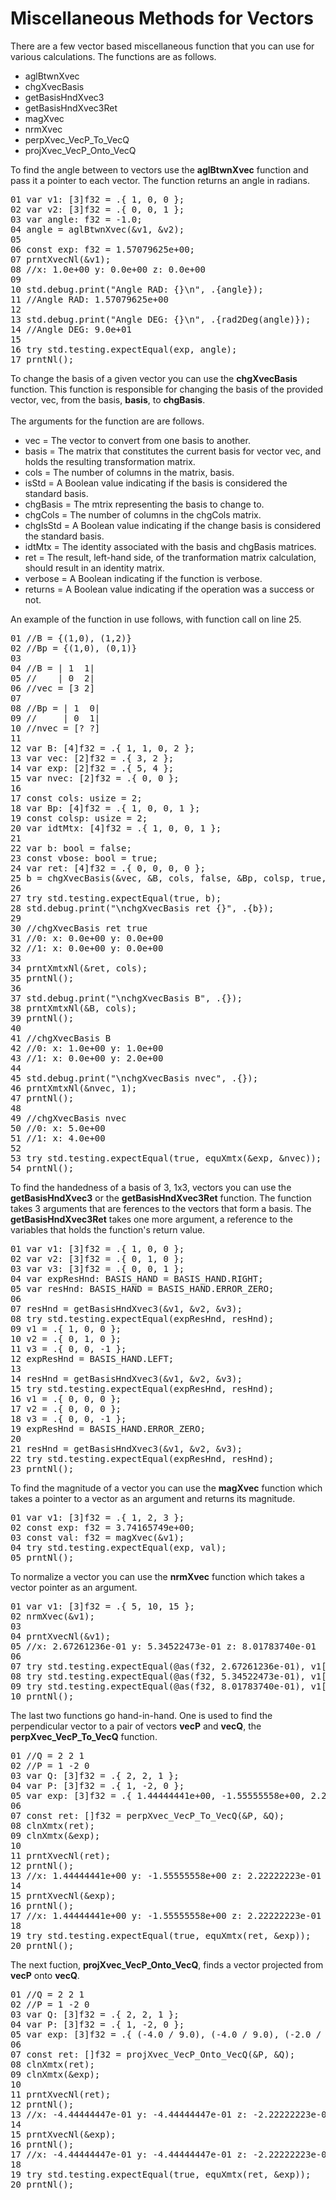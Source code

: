 # Miscellaneous Methods for Vectors

There are a few vector based miscellaneous function that you can use for various calculations. The functions are as follows.

<ul>
    <li>aglBtwnXvec</li>
    <li>chgXvecBasis</li>
    <li>getBasisHndXvec3</li>
    <li>getBasisHndXvec3Ret</li>
    <li>magXvec</li>
    <li>nrmXvec</li>
    <li>perpXvec_VecP_To_VecQ</li>
    <li>projXvec_VecP_Onto_VecQ</li>
</ul>

To find the angle between to vectors use the <b>aglBtwnXvec</b> function and pass it a pointer to each vector. The function returns an angle in radians.

<!-- //"XMTX: aglBtwnXvec test" -->
<pre>
01 var v1: [3]f32 = .{ 1, 0, 0 };
02 var v2: [3]f32 = .{ 0, 0, 1 };
03 var angle: f32 = -1.0;
04 angle = aglBtwnXvec(&v1, &v2);
05 
06 const exp: f32 = 1.57079625e+00;
07 prntXvecNl(&v1);
08 //x: 1.0e+00 y: 0.0e+00 z: 0.0e+00 
09 
10 std.debug.print("Angle RAD: {}\n", .{angle});
11 //Angle RAD: 1.57079625e+00
12 
13 std.debug.print("Angle DEG: {}\n", .{rad2Deg(angle)});
14 //Angle DEG: 9.0e+01
15 
16 try std.testing.expectEqual(exp, angle);
17 prntNl();
</pre>

To change the basis of a given vector you can use the <b>chgXvecBasis</b> function. This function is responsible for changing the basis of the provided vector, vec, from the basis, <b>basis</b>, to <b>chgBasis</b>.
</br>
</br>
The arguments for the function are are follows.

<ul>
<li>vec = The vector to convert from one basis to another.</li>
<li>basis = The matrix that constitutes the current basis for vector vec, and holds the resulting transformation matrix.</li>
<li>cols = The number of columns in the matrix, basis.</li>
<li>isStd = A Boolean value indicating if the basis is considered the standard basis.</li>
<li>chgBasis = The mtrix representing the basis to change to.</li>
<li>chgCols = The number of columns in the chgCols matrix.</li>
<li>chgIsStd = A Boolean value indicating if the change basis is considered the standard basis.</li>
<li>idtMtx = The identity associated with the basis and chgBasis matrices.</li>
<li>ret = The result, left-hand side, of the tranformation matrix calculation, should result in an identity matrix.</li>
<li>verbose = A Boolean indicating if the function is verbose.</li>
<li>returns = A Boolean value indicating if the operation was a success or not.</li>
</ul>

An example of the function in use follows, with function call on line 25.

<!-- //"XMTX: chgXvecBasis test" -->
<pre>
01 //B = {(1,0), (1,2)}
02 //Bp = {(1,0), (0,1)}
03 
04 //B = | 1  1|
05 //    | 0  2|
06 //vec = [3 2]
07 
08 //Bp = | 1  0|
09 //     | 0  1|
10 //nvec = [? ?]
11 
12 var B: [4]f32 = .{ 1, 1, 0, 2 };
13 var vec: [2]f32 = .{ 3, 2 };
14 var exp: [2]f32 = .{ 5, 4 };
15 var nvec: [2]f32 = .{ 0, 0 };
16 
17 const cols: usize = 2;
18 var Bp: [4]f32 = .{ 1, 0, 0, 1 };
19 const colsp: usize = 2;
20 var idtMtx: [4]f32 = .{ 1, 0, 0, 1 };
21 
22 var b: bool = false;
23 const vbose: bool = true;
24 var ret: [4]f32 = .{ 0, 0, 0, 0 };
25 b = chgXvecBasis(&vec, &B, cols, false, &Bp, colsp, true, &idtMtx, &ret, &nvec, vbose);
26 
27 try std.testing.expectEqual(true, b);
28 std.debug.print("\nchgXvecBasis ret {}", .{b});
29 
30 //chgXvecBasis ret true
31 //0: x: 0.0e+00 y: 0.0e+00 
32 //1: x: 0.0e+00 y: 0.0e+00 
33 
34 prntXmtxNl(&ret, cols);
35 prntNl();
36 
37 std.debug.print("\nchgXvecBasis B", .{});
38 prntXmtxNl(&B, cols);
39 prntNl();
40 
41 //chgXvecBasis B
42 //0: x: 1.0e+00 y: 1.0e+00 
43 //1: x: 0.0e+00 y: 2.0e+00 
44 
45 std.debug.print("\nchgXvecBasis nvec", .{});
46 prntXmtxNl(&nvec, 1);
47 prntNl();
48 
49 //chgXvecBasis nvec
50 //0: x: 5.0e+00 
51 //1: x: 4.0e+00 
52 
53 try std.testing.expectEqual(true, equXmtx(&exp, &nvec));
54 prntNl();
</pre>

To find the handedness of a basis of 3, 1x3, vectors you can use the <b>getBasisHndXvec3</b> or the <b>getBasisHndXvec3Ret</b> function. The function takes 3 arguments that are ferences to the vectors that form a basis. The <b>getBasisHndXvec3Ret</b> takes one more argument, a reference to the variables that holds the function's return value.

<!-- //"XMTX: getBasisHndXvec3 test" -->
<pre>
01 var v1: [3]f32 = .{ 1, 0, 0 };
02 var v2: [3]f32 = .{ 0, 1, 0 };
03 var v3: [3]f32 = .{ 0, 0, 1 };
04 var expResHnd: BASIS_HAND = BASIS_HAND.RIGHT;
05 var resHnd: BASIS_HAND = BASIS_HAND.ERROR_ZERO;
06 
07 resHnd = getBasisHndXvec3(&v1, &v2, &v3);
08 try std.testing.expectEqual(expResHnd, resHnd);
09 v1 = .{ 1, 0, 0 };
10 v2 = .{ 0, 1, 0 };
11 v3 = .{ 0, 0, -1 };
12 expResHnd = BASIS_HAND.LEFT;
13 
14 resHnd = getBasisHndXvec3(&v1, &v2, &v3);
15 try std.testing.expectEqual(expResHnd, resHnd);
16 v1 = .{ 0, 0, 0 };
17 v2 = .{ 0, 0, 0 };
18 v3 = .{ 0, 0, -1 };
19 expResHnd = BASIS_HAND.ERROR_ZERO;
20 
21 resHnd = getBasisHndXvec3(&v1, &v2, &v3);
22 try std.testing.expectEqual(expResHnd, resHnd);
23 prntNl();
</pre>

To find the magnitude of a vector you can use the <b>magXvec</b> function which takes a pointer to a vector as an argument and returns its magnitude.

<!-- //"XMTX: magXvec test" -->
<pre>
01 var v1: [3]f32 = .{ 1, 2, 3 };
02 const exp: f32 = 3.74165749e+00;
03 const val: f32 = magXvec(&v1);
04 try std.testing.expectEqual(exp, val);
05 prntNl();
</pre>

To normalize a vector you can use the <b>nrmXvec</b> function which takes a vector pointer as an argument.

<!-- //"XMTX: nrmXvec test" -->
<pre>
01 var v1: [3]f32 = .{ 5, 10, 15 };
02 nrmXvec(&v1);
03 
04 prntXvecNl(&v1);
05 //x: 2.67261236e-01 y: 5.34522473e-01 z: 8.01783740e-01
06 
07 try std.testing.expectEqual(@as(f32, 2.67261236e-01), v1[0]);
08 try std.testing.expectEqual(@as(f32, 5.34522473e-01), v1[1]);
09 try std.testing.expectEqual(@as(f32, 8.01783740e-01), v1[2]);
10 prntNl();
</pre>

The last two functions go hand-in-hand. One is used to find the perpendicular vector to a pair of vectors <b>vecP</b> and <b>vecQ</b>, the <b>perpXvec_VecP_To_VecQ</b> function.

<!-- //"XMTX: perpXvec_VecP_To_VecQ test" -->
<pre>
01 //Q = 2 2 1
02 //P = 1 -2 0
03 var Q: [3]f32 = .{ 2, 2, 1 };
04 var P: [3]f32 = .{ 1, -2, 0 };
05 var exp: [3]f32 = .{ 1.44444441e+00, -1.55555558e+00, 2.22222223e-01 };
06 
07 const ret: []f32 = perpXvec_VecP_To_VecQ(&P, &Q);
08 clnXmtx(ret);
09 clnXmtx(&exp);
10 
11 prntXvecNl(ret);
12 prntNl();
13 //x: 1.44444441e+00 y: -1.55555558e+00 z: 2.22222223e-01 
14 
15 prntXvecNl(&exp);
16 prntNl();
17 //x: 1.44444441e+00 y: -1.55555558e+00 z: 2.22222223e-01 
18 
19 try std.testing.expectEqual(true, equXmtx(ret, &exp));
20 prntNl();
</pre>

The next fuction, <b>projXvec_VecP_Onto_VecQ</b>, finds a vector projected from <b>vecP</b> onto <b>vecQ</b>.

<!-- //"XMTX: projXvec_VecP_Onto_VecQ test" -->
<pre>
01 //Q = 2 2 1
02 //P = 1 -2 0
03 var Q: [3]f32 = .{ 2, 2, 1 };
04 var P: [3]f32 = .{ 1, -2, 0 };
05 var exp: [3]f32 = .{ (-4.0 / 9.0), (-4.0 / 9.0), (-2.0 / 9.0) };
06 
07 const ret: []f32 = projXvec_VecP_Onto_VecQ(&P, &Q);
08 clnXmtx(ret);
09 clnXmtx(&exp);
10 
11 prntXvecNl(ret);
12 prntNl();
13 //x: -4.44444447e-01 y: -4.44444447e-01 z: -2.22222223e-01
14 
15 prntXvecNl(&exp);
16 prntNl();
17 //x: -4.44444447e-01 y: -4.44444447e-01 z: -2.22222223e-01
18 
19 try std.testing.expectEqual(true, equXmtx(ret, &exp));
20 prntNl();
</pre>